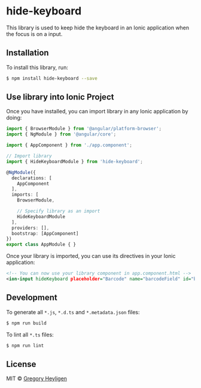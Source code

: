 # hide-keyboard

This library is used to keep hide the keyboard in an Ionic application when the focus is on a input.

## Installation

To install this library, run:

```bash
$ npm install hide-keyboard --save
```

## Use library into Ionic Project

Once you have installed, you can import library in any Ionic application by doing:

```typescript
import { BrowserModule } from '@angular/platform-browser';
import { NgModule } from '@angular/core';

import { AppComponent } from './app.component';

// Import library
import { HideKeyboardModule } from 'hide-keyboard';

@NgModule({
  declarations: [
    AppComponent
  ],
  imports: [
    BrowserModule,

    // Specify library as an import
    HideKeyboardModule
  ],
  providers: [],
  bootstrap: [AppComponent]
})
export class AppModule { }
```

Once your library is imported, you can use its directives in your Ionic application:

```xml
<!-- You can now use your library component in app.component.html -->
<ion-input hideKeyboard placeholder="Barcode" name="barcodeField" id="barcodeField" type="text"></ion-input>
```

## Development

To generate all `*.js`, `*.d.ts` and `*.metadata.json` files:

```bash
$ npm run build
```

To lint all `*.ts` files:

```bash
$ npm run lint
```

## License

MIT © [Gregory Heyligen](mailto:heyligengregory@gmail.com)
